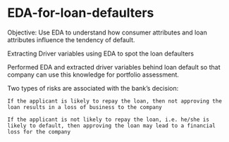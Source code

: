# EDA-for-loan-defaulters

Objective: Use EDA to understand how consumer attributes and loan attributes influence the tendency of default.

Extracting Driver variables using EDA to spot the loan defaulters

Performed EDA and extracted driver variables behind loan default so that company can use this knowledge for portfolio assessment.

Two types of risks are associated with the bank’s decision:

    If the applicant is likely to repay the loan, then not approving the loan results in a loss of business to the company

    If the applicant is not likely to repay the loan, i.e. he/she is likely to default, then approving the loan may lead to a financial loss for the company
